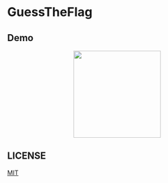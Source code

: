 # GuessTheFlag

## Demo

<p align="center">
  <img src="GIF/demo.gif" width="200">
</p>

## LICENSE

[MIT](LICENSE)

